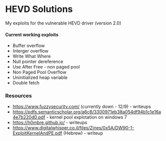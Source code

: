 
# HEVD Solutions

My exploits for the vulnerable HEVD driver (version 2.0)

#### Current working exploits
* Buffer overflow
* Interger overflow
* Write What Where
* Null pointer dereference
* Use After Free - non paged pool
* Non Paged Pool Overflow
* Uninitialized heap variable
* Double fetch


### Resources
* https://www.fuzzysecurity.com/ (currently down - 12/9) - writeups
* https://pdfs.semanticscholar.org/a6c8/3300971eb38a054df94b1c1e16a4e7b220d0.pdf - kernel pool explotation on windows 7
* https://h0mbre.github.io/ - writeups
* https://www.digitalwhisper.co.il/files/Zines/0x5A/DW90-1-ExploitKernelAndPE.pdf (Hebrew) - writeup
